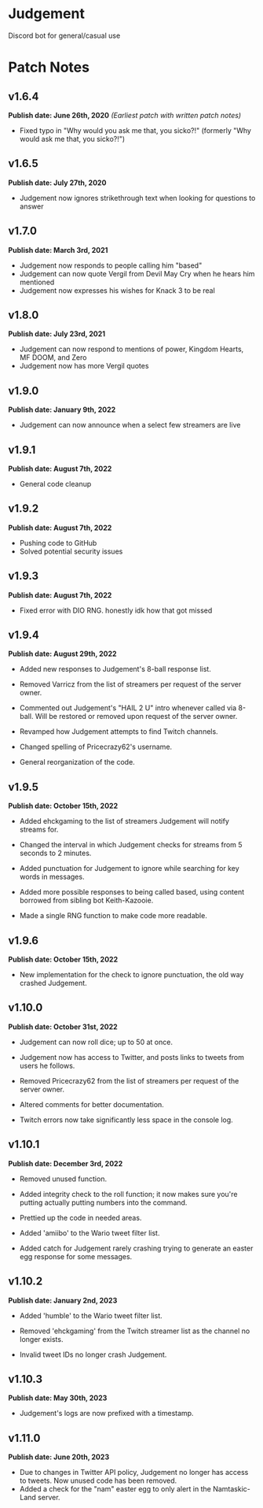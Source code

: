# Judgement
 Discord bot for general/casual use
 
# Patch Notes

## v1.6.4
**Publish date: June 26th, 2020**
*(Earliest patch with written patch notes)*

- Fixed typo in "Why would you ask me that, you sicko?!" (formerly "Why would ask me that, you sicko?!") 

## v1.6.5
**Publish date: July 27th, 2020**

- Judgement now ignores strikethrough text when looking for questions to answer

## v1.7.0
**Publish date: March 3rd, 2021**

- Judgement now responds to people calling him "based"
- Judgement can now quote Vergil from Devil May Cry when he hears him mentioned
- Judgement now expresses his wishes for Knack 3 to be real

## v1.8.0
**Publish date: July 23rd, 2021**

- Judgement can now respond to mentions of power, Kingdom Hearts, MF DOOM, and Zero
- Judgement now has more Vergil quotes

## v1.9.0
**Publish date: January 9th, 2022**

- Judgement can now announce when a select few streamers are live

## v1.9.1
**Publish date: August 7th, 2022**

- General code cleanup

## v1.9.2
**Publish date: August 7th, 2022**

- Pushing code to GitHub
- Solved potential security issues

## v1.9.3
**Publish date: August 7th, 2022**

- Fixed error with DIO RNG. honestly idk how that got missed

## v1.9.4
**Publish date: August 29th, 2022**

- Added new responses to Judgement's 8-ball response list.

- Removed Varricz from the list of streamers per request of the server owner.

- Commented out Judgement's "HAIL 2 U" intro whenever called via 8-ball. Will be restored or removed upon request of the server owner.

- Revamped how Judgement attempts to find Twitch channels.

- Changed spelling of Pricecrazy62's username.

- General reorganization of the code.

## v1.9.5
**Publish date: October 15th, 2022**

- Added ehckgaming to the list of streamers Judgement will notify streams for.

- Changed the interval in which Judgement checks for streams from 5 seconds to 2 minutes.

- Added punctuation for Judgement to ignore while searching for key words in messages.

- Added more possible responses to being called based, using content borrowed from sibling bot Keith-Kazooie.

- Made a single RNG function to make code more readable.

## v1.9.6
**Publish date: October 15th, 2022**

- New implementation for the check to ignore punctuation, the old way crashed Judgement.

## v1.10.0
**Publish date: October 31st, 2022**

- Judgement can now roll dice; up to 50 at once.

- Judgement now has access to Twitter, and posts links to tweets from users he follows.

- Removed Pricecrazy62 from the list of streamers per request of the server owner.

- Altered comments for better documentation.

- Twitch errors now take significantly less space in the console log.

## v1.10.1
**Publish date: December 3rd, 2022**

- Removed unused function.

- Added integrity check to the roll function; it now makes sure you're putting actually putting numbers into the command.

- Prettied up the code in needed areas.

- Added 'amiibo' to the Wario tweet filter list.

- Added catch for Judgement rarely crashing trying to generate an easter egg response for some messages.

## v1.10.2
**Publish date: January 2nd, 2023**

- Added 'humble' to the Wario tweet filter list.

- Removed 'ehckgaming' from the Twitch streamer list as the channel no longer exists.

- Invalid tweet IDs no longer crash Judgement.

## v1.10.3
**Publish date: May 30th, 2023**

- Judgement's logs are now prefixed with a timestamp.

## v1.11.0
**Publish date: June 20th, 2023**

- Due to changes in Twitter API policy, Judgement no longer has access to tweets. Now unused code has been removed.
- Added a check for the "nam" easter egg to only alert in the Namtaskic-Land server.